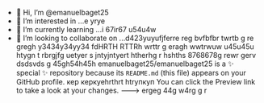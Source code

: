 - 👋 Hi, I’m @emanuelbaget25
- 👀 I’m interested in ...e yrye
- 🌱 I’m currently learning ...i 67ir67  u54u4w
- 💞️ I’m looking to collaborate on ...d423yuyufjferre reg bvfbfbr twrtb g re gregh y3434y34yy34  fdHRTH RTTRh wrttr g eragh wwtrwuw u45u45u 
htygn t rbrgjfg uetyer s jntyjntyert htherhg r hshths 8768678g rewr gerv dsdsvds g 45gh54h45h
emanuelbaget25/emanuelbaget25 is a ✨ special ✨ repository because its `README.md` (this file) appears on your GitHub profile. кер керкуеhrthrt htrупкуп
You can click the Preview link to take a look at your changes.
---> ergeg 44g w4rg g r
